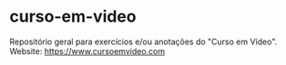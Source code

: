 # curso-em-video
Repositório geral para exercícios e/ou anotações do "Curso em Vídeo".
Website: https://www.cursoemvideo.com
